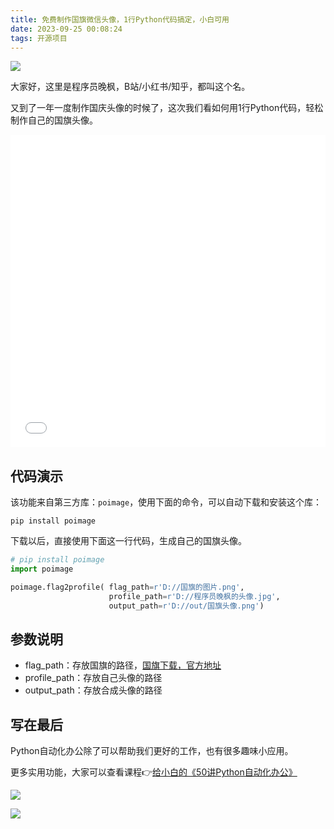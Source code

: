 ```yaml
---
title: 免费制作国旗微信头像，1行Python代码搞定，小白可用
date: 2023-09-25 00:08:24
tags: 开源项目
---
```




![](https://article-1300615378.cos.ap-nanjing.myqcloud.com/poimage/flag2profile/cover.png)

大家好，这里是程序员晚枫，B站/小红书/知乎，都叫这个名。

又到了一年一度制作国庆头像的时候了，这次我们看如何用1行Python代码，轻松制作自己的国旗头像。

<iframe src="//player.bilibili.com/player.html?bvid=BV15u4y147ow" scrolling="no" border="0" frameborder="no" framespacing="0" allowfullscreen="true" width=100%, height=500> </iframe>


## 代码演示

该功能来自第三方库：``poimage``，使用下面的命令，可以自动下载和安装这个库：

```shell
pip install poimage
```

下载以后，直接使用下面这一行代码，生成自己的国旗头像。
```python
# pip install poimage
import poimage

poimage.flag2profile( flag_path=r'D://国旗的图片.png', 
                      profile_path=r'D://程序员晚枫的头像.jpg',
                      output_path=r'D://out/国旗头像.png')
```

## 参数说明

- flag_path：存放国旗的路径，[国旗下载，官方地址](https://mp.weixin.qq.com/s/zm6wQcadvH5sfcMSlJIapg)
- profile_path：存放自己头像的路径
- output_path：存放合成头像的路径

## 写在最后

Python自动化办公除了可以帮助我们更好的工作，也有很多趣味小应用。

更多实用功能，大家可以查看课程👉[给小白的《50讲Python自动化办公》](https://mp.weixin.qq.com/s/tKlzVee4kmJk4dGfKvVnFQ)



![](https://website-python-1300615378.cos.ap-nanjing.myqcloud.com/%E5%BC%95%E5%AF%BC%E8%B6%85%E9%93%BE%E6%8E%A5/auto-work.jpg)

![](https://ads-1300615378.cos.ap-guangzhou.myqcloud.com/alipay/hong-3.jpg)